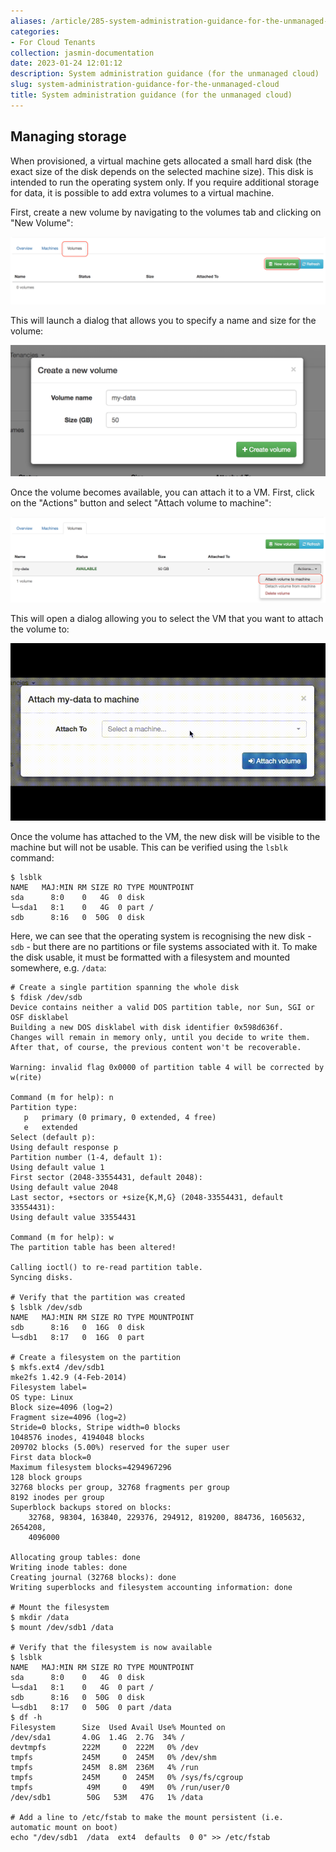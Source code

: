 ```yaml
---
aliases: /article/285-system-administration-guidance-for-the-unmanaged-cloud
categories:
- For Cloud Tenants
collection: jasmin-documentation
date: 2023-01-24 12:01:12
description: System administration guidance (for the unmanaged cloud)
slug: system-administration-guidance-for-the-unmanaged-cloud
title: System administration guidance (for the unmanaged cloud)
---
```


##  Managing storage

When provisioned, a virtual machine gets allocated a small hard disk (the
exact size of the disk depends on the selected machine size). This disk is
intended to run the operating system only. If you require additional storage
for data, it is possible to add extra volumes to a virtual machine.

First, create a new volume by navigating to the volumes tab and clicking on
"New Volume":

![](file-BsmkG3EXIw.png)

This will launch a dialog that allows you to specify a name and size for the
volume:

![](file-HRTEvPf0f6.png)

Once the volume becomes available, you can attach it to a VM. First, click on
the "Actions" button and select "Attach volume to machine":

![](file-Y8uws7yYHi.png)

This will open a dialog allowing you to select the VM that you want to attach
the volume to:

![](file-tMKNp6gxCt.gif)

Once the volume has attached to the VM, the new disk will be visible to the
machine but will not be usable. This can be verified using the `lsblk`
command:

    
    
    $ lsblk
    NAME   MAJ:MIN RM SIZE RO TYPE MOUNTPOINT
    sda      8:0    0   4G  0 disk 
    └─sda1   8:1    0   4G  0 part /
    sdb      8:16   0  50G  0 disk
    

Here, we can see that the operating system is recognising the new disk - `sdb`
\- but there are no partitions or file systems associated with it. To make the
disk usable, it must be formatted with a filesystem and mounted somewhere,
e.g. `/data`:

    
    
    # Create a single partition spanning the whole disk
    $ fdisk /dev/sdb
    Device contains neither a valid DOS partition table, nor Sun, SGI or OSF disklabel
    Building a new DOS disklabel with disk identifier 0x598d636f.
    Changes will remain in memory only, until you decide to write them.
    After that, of course, the previous content won't be recoverable.
    
    Warning: invalid flag 0x0000 of partition table 4 will be corrected by w(rite)
    
    Command (m for help): n
    Partition type:
       p   primary (0 primary, 0 extended, 4 free)
       e   extended
    Select (default p):
    Using default response p
    Partition number (1-4, default 1):
    Using default value 1
    First sector (2048-33554431, default 2048):
    Using default value 2048
    Last sector, +sectors or +size{K,M,G} (2048-33554431, default 33554431):
    Using default value 33554431
    
    Command (m for help): w
    The partition table has been altered!
    
    Calling ioctl() to re-read partition table.
    Syncing disks.
    
    # Verify that the partition was created
    $ lsblk /dev/sdb
    NAME   MAJ:MIN RM SIZE RO TYPE MOUNTPOINT
    sdb      8:16   0  16G  0 disk
    └─sdb1   8:17   0  16G  0 part
    
    # Create a filesystem on the partition
    $ mkfs.ext4 /dev/sdb1
    mke2fs 1.42.9 (4-Feb-2014)
    Filesystem label=
    OS type: Linux
    Block size=4096 (log=2)
    Fragment size=4096 (log=2)
    Stride=0 blocks, Stripe width=0 blocks
    1048576 inodes, 4194048 blocks
    209702 blocks (5.00%) reserved for the super user
    First data block=0
    Maximum filesystem blocks=4294967296
    128 block groups
    32768 blocks per group, 32768 fragments per group
    8192 inodes per group
    Superblock backups stored on blocks:
        32768, 98304, 163840, 229376, 294912, 819200, 884736, 1605632, 2654208,
        4096000
    
    Allocating group tables: done
    Writing inode tables: done
    Creating journal (32768 blocks): done
    Writing superblocks and filesystem accounting information: done
    
    # Mount the filesystem
    $ mkdir /data
    $ mount /dev/sdb1 /data
    
    # Verify that the filesystem is now available
    $ lsblk
    NAME   MAJ:MIN RM SIZE RO TYPE MOUNTPOINT
    sda      8:0    0   4G  0 disk 
    └─sda1   8:1    0   4G  0 part /
    sdb      8:16   0  50G  0 disk 
    └─sdb1   8:17   0  50G  0 part /data
    $ df -h
    Filesystem      Size  Used Avail Use% Mounted on
    /dev/sda1       4.0G  1.4G  2.7G  34% /
    devtmpfs        222M     0  222M   0% /dev
    tmpfs           245M     0  245M   0% /dev/shm
    tmpfs           245M  8.8M  236M   4% /run
    tmpfs           245M     0  245M   0% /sys/fs/cgroup
    tmpfs            49M     0   49M   0% /run/user/0
    /dev/sdb1        50G   53M   47G   1% /data
    
    # Add a line to /etc/fstab to make the mount persistent (i.e. automatic mount on boot)
    echo "/dev/sdb1  /data  ext4  defaults  0 0" >> /etc/fstab
    



